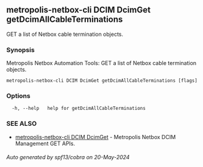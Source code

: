 ## metropolis-netbox-cli DCIM DcimGet getDcimAllCableTerminations

GET a list of Netbox cable termination objects.

### Synopsis


Metropolis Netbox Automation Tools: 
  GET a list of Netbox cable termination objects.

```
metropolis-netbox-cli DCIM DcimGet getDcimAllCableTerminations [flags]
```

### Options

```
  -h, --help   help for getDcimAllCableTerminations
```

### SEE ALSO

* [metropolis-netbox-cli DCIM DcimGet](metropolis-netbox-cli_DCIM_DcimGet.md)	 - Metropolis Netbox DCIM Management GET APIs.

###### Auto generated by spf13/cobra on 20-May-2024
